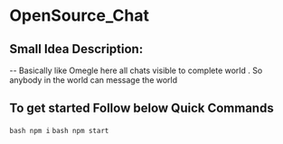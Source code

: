# OpenSource_Chat
## Small Idea Description:
-- Basically like Omegle here all chats visible to complete world . So anybody in the world can message the world

## To get started Follow below Quick Commands

```bash npm i```
 ```bash npm start```
